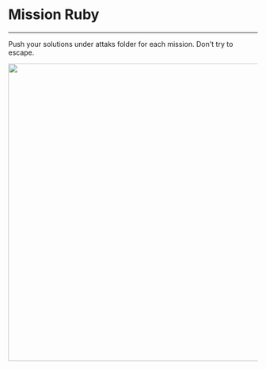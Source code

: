 # Mission Ruby
-----

Push your solutions under attaks folder for each mission. Don't try to escape.

<img src="http://sites.uci.edu/mahesh/files/2013/01/CalvinAndHobbes_LivingDead.jpg" width="600px"/>

